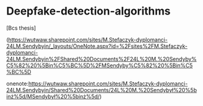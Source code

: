 # Deepfake-detection-algorithms
[Bcs thesis]

(https://wutwaw.sharepoint.com/sites/M.Stefaczyk-dyplomanci-24LM.Sendybyin/_layouts/OneNote.aspx?id=%2Fsites%2FM.Stefaczyk-dyplomanci-24LM.Sendybyin%2FShared%20Documents%2F24L%20M.%20Sendyby%C5%82%20%5Bin%C5%BC%5D%2FMSendyby%C5%82%20%5Bin%C5%BC%5D

onenote:https://wutwaw.sharepoint.com/sites/M.Stefaczyk-dyplomanci-24LM.Sendybyin/Shared%20Documents/24L%20M.%20Sendybył%20%5binż%5d/MSendybył%20%5binż%5d/)
